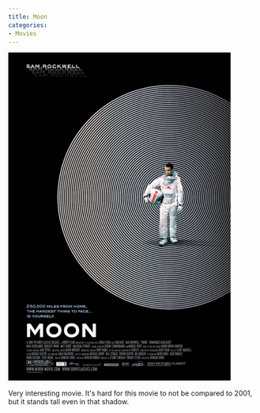 ```yaml
---
title: Moon
categories:
- Movies
---
```


![](/assets/posts/2010/moon_poster_sam_rockwell.jpg)
  



Very interesting movie. It's hard for this movie to not be compared to 2001, but it stands tall even in that shadow.
